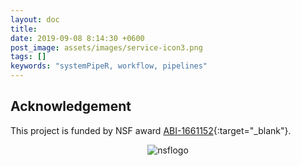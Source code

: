 ```yaml
---
layout: doc
title:  
date: 2019-09-08 8:14:30 +0600
post_image: assets/images/service-icon3.png
tags: []
keywords: "systemPipeR, workflow, pipelines"
---
```


## Acknowledgement

This project is funded by NSF award [ABI-1661152](https://www.nsf.gov/awardsearch/showAward?AWD_ID=1661152){:target="_blank"}.

<center><img title="nsflogo" src="../../assets/images/doc/NSF_Logo.png"><img/></center>

